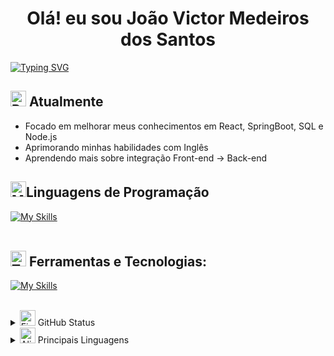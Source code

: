 <h1 align="center">
  Olá! eu sou João Victor Medeiros dos Santos
</h1>

[![Typing SVG](https://readme-typing-svg.herokuapp.com?font=Fira+Code&pause=1000&color=18B121&width=435&lines=Dev+Full+Stack+Java+%E2%98%95;Apaixonado+por+Tecnologia+%F0%9F%91%A9%E2%80%8D%F0%9F%92%BB;Moro+na+Cidade+Maravilhosa+%F0%9F%93%8DRJ;Graduando+em+Gest%C3%A3o+de+T.I;Adoro+RPG's+de+mesa+%F0%9F%A4%93)](https://git.io/typing-svg)


  ## <img src="https://raw.githubusercontent.com/Tarikul-Islam-Anik/Animated-Fluent-Emojis/master/Emojis/Smilies/Robot.png" alt="Robot" width="25" height="25" /> Atualmente

  - Focado em melhorar meus conhecimentos em React, SpringBoot, SQL e Node.js
  - Aprimorando minhas habilidades com Inglês
  - Aprendendo mais sobre integração Front-end -> Back-end



 ## <img src="https://raw.githubusercontent.com/Tarikul-Islam-Anik/Animated-Fluent-Emojis/master/Emojis/People%20with%20professions/Man%20Technologist%20Medium%20Skin%20Tone.png" alt="Man Technologist Medium Skin Tone" width="25" height="25" />Linguagens de Programação
  
[![My Skills](https://skillicons.dev/icons?i=java,js,html,nodejs,css&theme=light)](https://skillicons.dev)<br><br>


## <img src="https://raw.githubusercontent.com/Tarikul-Islam-Anik/Animated-Fluent-Emojis/master/Emojis/Objects/Toolbox.png" alt="Toolbox" width="25" height="25" /> Ferramentas e Tecnologias:



[![My Skills](https://skillicons.dev/icons?i=bootstrap,postgres,spring,mysql,eclipse,vscode,gulp,git,github&theme=light)](https://skillicons.dev)<br><br>





<details>
  <summary><img src="https://raw.githubusercontent.com/Tarikul-Islam-Anik/Animated-Fluent-Emojis/master/Emojis/Travel%20and%20places/Fire.png" alt="Fire" width="25" height="25" /> GitHub Status</summary>

![Herbaszl's Streak](https://github-readme-streak-stats.herokuapp.com/?user=Herbaszl&theme=radical&hide_border=true)  
</details>
<details>
  <summary><img src="https://raw.githubusercontent.com/Tarikul-Islam-Anik/Animated-Fluent-Emojis/master/Emojis/Smilies/Alien%20Monster.png" alt="Alien Monster" width="25" height="25" /> Principais Linguagens</summary>
  
![Herbaszl's Top Languages](https://github-readme-stats.vercel.app/api/top-langs/?username=Herbaszl&theme=radical&show_icons=true&hide_border=true&layout=compact)

</details>



